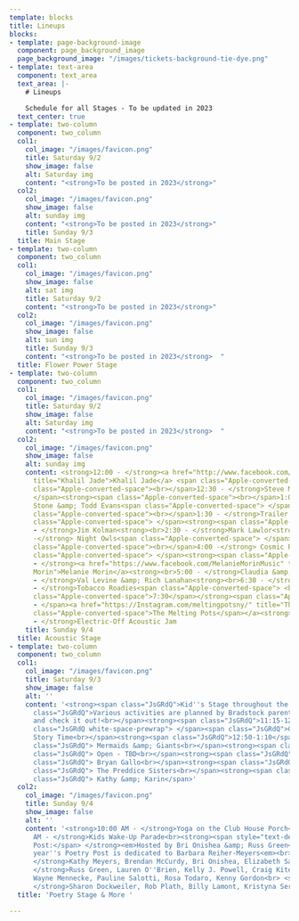 ```yaml
---
template: blocks
title: Lineups
blocks:
- template: page-background-image
  component: page_background_image
  page_background_image: "/images/tickets-background-tie-dye.png"
- template: text-area
  component: text_area
  text_area: |-
    # Lineups

    Schedule for all Stages - To be updated in 2023
  text_center: true
- template: two-column
  component: two_column
  col1:
    col_image: "/images/favicon.png"
    title: Saturday 9/2
    show_image: false
    alt: Saturday img
    content: "<strong>To be posted in 2023</strong>"
  col2:
    col_image: "/images/favicon.png"
    show_image: false
    alt: sunday img
    content: "<strong>To be posted in 2023</strong>"
    title: Sunday 9/3
  title: Main Stage
- template: two-column
  component: two_column
  col1:
    col_image: "/images/favicon.png"
    show_image: false
    alt: sat img
    title: Saturday 9/2
    content: "<strong>To be posted in 2023</strong>"
  col2:
    col_image: "/images/favicon.png"
    show_image: false
    alt: sun img
    title: Sunday 9/3
    content: "<strong>To be posted in 2023</strong>  "
  title: Flower Power Stage
- template: two-column
  component: two_column
  col1:
    col_image: "/images/favicon.png"
    title: Saturday 9/2
    show_image: false
    alt: Saturday img
    content: "<strong>To be posted in 2023</strong>  "
  col2:
    col_image: "/images/favicon.png"
    show_image: false
    alt: sunday img
    content: <strong>12:00 - </strong><a href="http://www.facebook.com/khaliljademusic"
      title="Khalil Jade">Khalil Jade</a> <span class="Apple-converted-space"> </span><strong><span
      class="Apple-converted-space"><br></span>12:30 - </strong>Steve Mall<span class="Apple-converted-space">
      </span><strong><span class="Apple-converted-space"><br></span>1:00 - </strong>Hank
      Stone &amp; Todd Evans<span class="Apple-converted-space"> </span><strong><span
      class="Apple-converted-space"><br></span>1:30 - </strong>Trailer Park Gigilos<span
      class="Apple-converted-space"> </span><strong><span class="Apple-converted-space"><br></span>2:00
      - </strong>Jim Kolman<strong><br>2:30 - </strong>Mark Lawlor<strong><br>3:00
      -</strong> Night Owls<span class="Apple-converted-space"> </span><strong><span
      class="Apple-converted-space"><br></span>4:00 -</strong> Cosmic Pioneers<span
      class="Apple-converted-space"> </span><strong><span class="Apple-converted-space"><br></span>4:30
      - </strong><a href="https://www.facebook.com/MelanieMorinMusic" title="Melanie
      Morin">Melanie Morin</a><strong><br>5:00 - </strong>Claudia &amp; Scott<strong><br>5:45
      - </strong>Val Levine &amp; Rich Lanahan<strong><br>6:30 - </strong>Tim Yerves<strong><br>7:00
      - </strong>Tobacco Roadies<span class="Apple-converted-space"> <br></span><strong><span
      class="Apple-converted-space">7:30</span></strong><span class="Apple-converted-space">
      - </span><a href="https://Instagram.com/meltingpotsny/" title="The Melting Pots"><span
      class="Apple-converted-space">The Melting Pots</span></a><strong><span class="Apple-converted-space"><br></span>8:00
      - </strong>Electric-Off Acoustic Jam
    title: Sunday 9/4
  title: Acoustic Stage
- template: two-column
  component: two_column
  col1:
    col_image: "/images/favicon.png"
    title: Saturday 9/3
    show_image: false
    alt: ''
    content: '<strong><span class="JsGRdQ">Kid''s Stage throughout the day: </span></strong><span
      class="JsGRdQ">Various activities are planned by Bradstock parents, stop by
      and check it out!<br></span><strong><span class="JsGRdQ">11:15-12:00</span></strong><span
      class="JsGRdQ white-space-prewrap"> </span><span class="JsGRdQ">Children''s
      Story Time<br></span><strong><span class="JsGRdQ">12:50-1:10</span></strong><span
      class="JsGRdQ"> Mermaids &amp; Giants<br></span><strong><span class="JsGRdQ">2:05-2:25</span></strong><span
      class="JsGRdQ"> Open - TBD<br></span><strong><span class="JsGRdQ">3:35-3:55</span></strong><span
      class="JsGRdQ"> Bryan Gallo<br></span><strong><span class="JsGRdQ">4:45-5:00</span></strong><span
      class="JsGRdQ"> The Preddice Sisters<br></span><strong><span class="JsGRdQ">6:20-6:40</span></strong><span
      class="JsGRdQ"> Kathy &amp; Karin</span>'
  col2:
    col_image: "/images/favicon.png"
    title: Sunday 9/4
    show_image: false
    alt: ''
    content: '<strong>10:00 AM - </strong>Yoga on the Club House Porch<strong><br>11:15
      AM - </strong>Kids Wake-Up Parade<br><strong><span style="text-decoration: underline;">Poetry
      Post:</span> </strong><em>Hosted by Bri Onishea &amp; Russ Green<br></em>This
      year''s Poetry Post is dedicated to Barbara Reiher-Meyers<em><br> </em><strong>11:15-11:45:
      </strong>Kathy Meyers, Brendan McCurdy, Bri Onishea, Elizabeth Sackett<br> <strong>2:00-2:30:
      </strong>Russ Green, Lauren O''Brien, Kelly J. Powell, Craig Kite<br> <strong>3:30-4:00:</strong>
      Wayne Mennecke, Pauline Salotti, Rosa Todaro, Kenny Gordon<br> <strong>6:15-6:45:
      </strong>Sharon Dockweiler, Rob Plath, Billy Lamont, Kristyna Serdock<br><br>'
  title: 'Poetry Stage & More '

---
```

